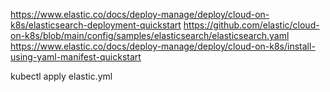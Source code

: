 https://www.elastic.co/docs/deploy-manage/deploy/cloud-on-k8s/elasticsearch-deployment-quickstart
https://github.com/elastic/cloud-on-k8s/blob/main/config/samples/elasticsearch/elasticsearch.yaml
https://www.elastic.co/docs/deploy-manage/deploy/cloud-on-k8s/install-using-yaml-manifest-quickstart

kubectl apply elastic.yml  